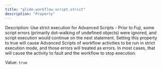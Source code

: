 ```yaml
---
title: "glide.workflow.script.strict"
description: "Property"
---
```


Description: Use strict execution for Advanced Scripts - Prior to Fuji, some script errors (primarily dot-walking of undefined objects) were ignored, and script execution would continue on the next statement. Setting this property to true will cause Advanced Scripts of workflow activities to be run in strict execution mode, and those errors will treated as errors. In most cases, that will cause the activity to fault and the workflow to stop execution. 

Value: `true`